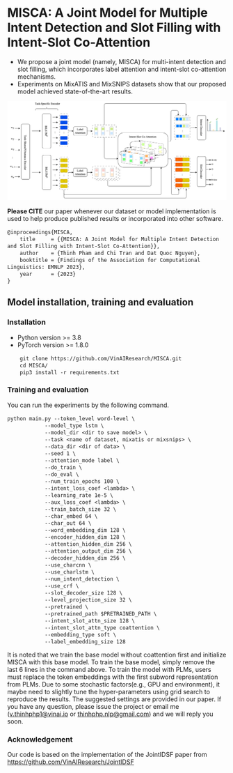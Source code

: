 # MISCA: A Joint Model for Multiple Intent Detection and Slot Filling with Intent-Slot Co-Attention

- We propose a joint model (namely, MISCA) for multi-intent detection and slot filling, which incorporates label attention and intent-slot co-attention mechanisms.
- Experiments on MixATIS and MixSNIPS datasets show that our proposed model achieved state-of-the-art results.

<p align="center">	
<img width="600" alt="model" src="model.png">
</p>

**Please CITE** our paper whenever our dataset or model implementation is used to help produce published results or incorporated into other software.

    @inproceedings{MISCA,
        title     = {{MISCA: A Joint Model for Multiple Intent Detection and Slot Filling with Intent-Slot Co-Attention}},
        author    = {Thinh Pham and Chi Tran and Dat Quoc Nguyen},
        booktitle = {Findings of the Association for Computational Linguistics: EMNLP 2023},
        year      = {2023}
    }


## Model installation, training and evaluation

### Installation
- Python version >= 3.8
- PyTorch version >= 1.8.0

```
    git clone https://github.com/VinAIResearch/MISCA.git
    cd MISCA/
    pip3 install -r requirements.txt
```

### Training and evaluation
You can run the experiments by the following command.
```
python main.py --token_level word-level \
            --model_type lstm \
            --model_dir <dir to save model> \
            --task <name of dataset, mixatis or mixsnips> \
            --data_dir <dir of data> \
            --seed 1 \
            --attention_mode label \
            --do_train \
            --do_eval \
            --num_train_epochs 100 \
            --intent_loss_coef <lambda> \
            --learning_rate 1e-5 \
            --aux_loss_coef <lambda> \
            --train_batch_size 32 \
            --char_embed 64 \
            --char_out 64 \
            --word_embedding_dim 128 \
            --encoder_hidden_dim 128 \
            --attention_hidden_dim 256 \
            --attention_output_dim 256 \
            --decoder_hidden_dim 256 \
            --use_charcnn \
            --use_charlstm \
            --num_intent_detection \
            --use_crf \
            --slot_decoder_size 128 \
            --level_projection_size 32 \
            --pretrained \
            --pretrained_path $PRETRAINED_PATH \
            --intent_slot_attn_size 128 \
            --intent_slot_attn_type coattention \
            --embedding_type soft \
            --label_embedding_size 128
```
It is noted that we train the base model without coattention first and initialize MISCA with this base model. To train the base model, simply remove the last 6 lines in the command above. 
To train the model with PLMs, users must replace the token embeddings with the first subword representation from PLMs.
Due to some stochastic factors(e.g., GPU and environment), it maybe need to slightly tune the hyper-parameters using grid search to reproduce the results. The suggested settings are provided in our paper.
If you have any question, please issue the project or email me (v.thinhphp1@vinai.io or thinhphp.nlp@gmail.com) and we will reply you soon.
### Acknowledgement
Our code is based on the implementation of the JointIDSF paper from https://github.com/VinAIResearch/JointIDSF
